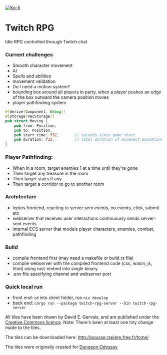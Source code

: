 [![Ko-fi](https://img.shields.io/badge/Ko--fi-Support%20me-orange?logo=kofi)](https://ko-fi.com/ubruntu65048)

# Twitch RPG

Idle RPG controlled through Twitch chat

### Current challenges
* Smooth character movement
* AI
* Spells and abilities
* movement validation
* Do I need a motion system?
* bounding box around all players in party, when a player pushes an edge of the box outward the camera position moves
* player pathfinding system
```rust
#[derive(Component, Debug)]
#[storage(VecStorage)]
pub struct Moving {
    pub from: Position,
    pub to: Position,
    pub start_time: f32,       // seconds since game start
    pub duration: f32,         // total duration of movement animation
}
```

### Player Pathfinding:
* When in a room, target enemies 1 at a time until they're gone
* Then target any treasure in the room
* Then target stairs if any
* Then target a corridor to go to another room

### Architecture
* leptos frontend, reacting to server sent events, no events, click, submit etc
* webserver that receives user interactions continuously sends server-sent events
* internal ECS server that models player characters, enemies, combat, pathfinding

### Build
* compile frontend first (may need a makefile or build.rs file)
* compile webserver with the compiled frontend code (css, wasm, js, html) using rust-embed into single binary
* .env file specifying channel and webserver port

### Quick local run
* front end: `cd` into client folder, run `nix develop`
* back end: `cargo run --package twitch-rpg-server --bin twitch-rpg-server`

All tiles have been drawn by David E. Gervais, and are published under the [Creative Commons licence](http://creativecommons.org/licenses/by/3.0/).
Note: There's been at least one tiny change made to the tiles.

The tiles can be downloaded here: http://pousse.rapiere.free.fr/tome/

The tiles were originally created for [Dungeon Odyssey](http://www.malfador.com/domain.html).
                